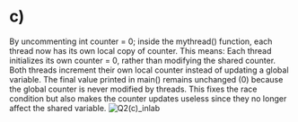 # c)
  By uncommenting int counter = 0; inside the mythread() function, each thread now has its own local copy of counter. This means:
  Each thread initializes its own counter = 0, rather than modifying the shared counter.
  Both threads increment their own local counter instead of updating a global variable.
  The final value printed in main() remains unchanged (0) because the global counter is never modified by threads.
  This fixes the race condition but also makes the counter updates useless since they no longer affect the shared variable.
![Q2(c)_inlab](https://github.com/user-attachments/assets/8bc06191-c020-426b-ba7e-f97fc907a0d3)
